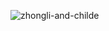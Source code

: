 ![zhongli-and-childe](https://github.com/user-attachments/assets/346b31f5-974c-4da5-b35e-a24e5b3c51e8)
